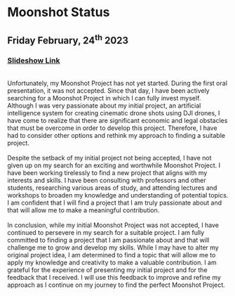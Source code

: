 # Moonshot Status

## Friday February, 24<sup>th</sup> 2023

### [Slideshow Link]([aaa](https://docs.google.com/presentation/d/e/2PACX-1vRUTMj1hdp_53sx2nKrYIWUTRZOSVGyLrsXs7Zpl-9NzZXPSB0CUrqyiKMygSH8lA/pub?start=true&loop=true&delayms=3000))
<br>
Unfortunately, my Moonshot Project has not yet started. During the first oral presentation, it was not accepted. Since that day, I have been actively searching for a Moonshot Project in which I can fully invest myself. Although I was very passionate about my initial project, an artificial intelligence system for creating cinematic drone shots using DJI drones, I have come to realize that there are significant economic and legal obstacles that must be overcome in order to develop this project. Therefore, I have had to consider other options and rethink my approach to finding a suitable project.<br><br>
Despite the setback of my initial project not being accepted, I have not given up on my search for an exciting and worthwhile Moonshot Project. I have been working tirelessly to find a new project that aligns with my interests and skills. I have been consulting with professors and other students, researching various areas of study, and attending lectures and workshops to broaden my knowledge and understanding of potential topics. I am confident that I will find a project that I am truly passionate about and that will allow me to make a meaningful contribution.<br><br>
In conclusion, while my initial Moonshot Project was not accepted, I have continued to persevere in my search for a suitable project. I am fully committed to finding a project that I am passionate about and that will challenge me to grow and develop my skills. While I may have to alter my original project idea, I am determined to find a topic that will allow me to apply my knowledge and creativity to make a valuable contribution. I am grateful for the experience of presenting my initial project and for the feedback that I received. I will use this feedback to improve and refine my approach as I continue on my journey to find the perfect Moonshot Project.